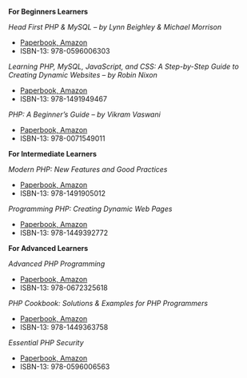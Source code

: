 **For Beginners Learners**

*Head First PHP & MySQL – by Lynn Beighley & Michael Morrison*
- [Paperbook, Amazon](https://www.amazon.com/Head-First-PHP-MySQL-Brain-Friendly/dp/0596006306)
- ISBN-13: 978-0596006303

*Learning PHP, MySQL, JavaScript, and CSS: A Step-by-Step Guide to Creating Dynamic Websites – by Robin Nixon*
- [Paperbook, Amazon](https://www.amazon.com/Learning-MySQL-JavaScript-HTML5-Step/dp/1491949465)
- ISBN-13: 978-1491949467

*PHP: A Beginner’s Guide – by Vikram Vaswani*
- [Paperbook, Amazon](https://www.amazon.com/PHP-BEGINNERS-GUIDE-Vikram-Vaswani/dp/0071549013/)
- ISBN-13: 978-0071549011


**For Intermediate Learners**

*Modern PHP: New Features and Good Practices*
- [Paperbook, Amazon](https://www.amazon.com/Modern-PHP-Features-Good-Practices/dp/1491905018)
- ISBN-13: 978-1491905012

*Programming PHP: Creating Dynamic Web Pages*
- [Paperbook, Amazon](https://www.amazon.com/Programming-PHP-Kevin-Tatroe/dp/1449392776)
- ISBN-13: 978-1449392772

**For Advanced Learners**

*Advanced PHP Programming*
- [Paperbook, Amazon](https://www.amazon.com/Advanced-PHP-Programming-George-Schlossnagle/dp/0672325616)
- ISBN-13: 978-0672325618

*PHP Cookbook: Solutions & Examples for PHP Programmers*
- [Paperbook, Amazon](https://www.amazon.com/PHP-Cookbook-Solutions-Examples-Programmers/dp/144936375X)
- ISBN-13: 978-1449363758

*Essential PHP Security*
- [Paperbook, Amazon](https://www.amazon.com/Essential-PHP-Security-Chris-Shiflett/dp/059600656X)
- ISBN-13: 978-0596006563
